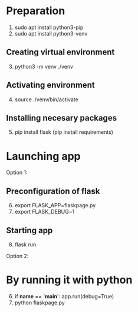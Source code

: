 # Preparation
1. sudo apt install python3-pip
2. sudo apt install python3-venv
## Creating virtual environment
3. python3 -m venv ./venv
## Activating environment
4. source ./venv/bin/activate
## Installing necesary packages
5. pip install flask
    (pip install requirements)

# Launching app
Option 1:
## Preconfiguration of flask
6. export FLASK_APP=flaskpage.py
7. export FLASK_DEBUG=1
## Starting app
8. flask run

Option 2:
# By running it with python
6. if __name__ == '__main__':
    app.run(debug=True)
7. python flaskpage.py